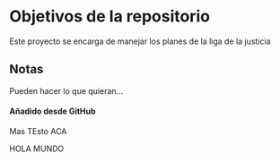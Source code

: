 # Objetivos de la repositorio

Este proyecto se encarga de manejar los planes de la liga de la justicia


## Notas
Pueden hacer lo que quieran...

#### Añadido desde GitHub
Mas TEsto ACA


HOLA MUNDO
